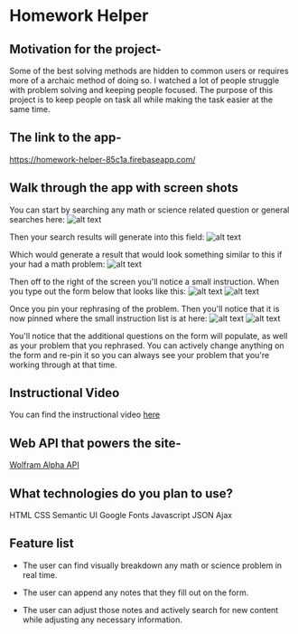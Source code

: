 # Homework Helper

## Motivation for the project-
Some of the best solving methods are hidden to common users or requires more of a archaic method of doing so. I watched a lot of people struggle with problem solving and keeping people focused. The purpose of this project is to keep people on task all while making the task easier at the same time.

## The link to the app-

https://homework-helper-85c1a.firebaseapp.com/

## Walk through the app with screen shots

You can start by searching any math or science related question or general searches here:
![alt text](https://github.com/mwil3/q1-project-proposals/blob/master/Screen%20Shot%202017-09-15%20at%201.35.55%20PM.png)

Then your search results will generate into this field:
![alt text](https://github.com/mwil3/q1-project-proposals/blob/master/Screen%20Shot%202017-09-15%20at%201.36.04%20PM.png)

Which would generate a result that would look something similar to this if your had a math problem:
![alt text](https://github.com/mwil3/q1-project-proposals/blob/master/Screen%20Shot%202017-09-15%20at%201.49.10%20PM.png)

Then off to the right of the screen you'll notice a small instruction. When you type out the form below that looks like this:
![alt text](https://github.com/mwil3/q1-project-proposals/blob/master/Screen%20Shot%202017-09-15%20at%201.36.24%20PM.png)
![alt text](https://github.com/mwil3/q1-project-proposals/blob/master/Screen%20Shot%202017-09-15%20at%201.36.55%20PM.png)

Once you pin your rephrasing of the problem. Then you'll notice that it is now pinned where the small instruction list is at here:
![alt text](https://github.com/mwil3/q1-project-proposals/blob/master/Screen%20Shot%202017-09-15%20at%201.52.09%20PM.png)
![alt text](https://github.com/mwil3/q1-project-proposals/blob/master/Screen%20Shot%202017-09-15%20at%201.54.39%20PM.png)


You'll notice that the additional questions on the form will populate, as well as your problem that you rephrased. You can actively change anything on the form and re-pin it so you can always see your problem that you're working through at that time.

## Instructional Video
You can find the instructional video [here](https://youtu.be/DNHgi9nn55c)
## Web API that powers the site-
[Wolfram Alpha API](https://products.wolframalpha.com/api/)

## What technologies do you plan to use?
HTML
CSS
Semantic UI
Google Fonts
Javascript
JSON
Ajax

## Feature list

- The user can find visually breakdown any math or science problem in real time.

- The user can append any notes that they fill out on the form.

- The user can adjust those notes and actively search for new content while adjusting any necessary information.
